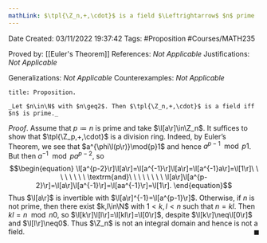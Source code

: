 ```yaml
---
mathLink: $\tpl{\Z_n,+,\cdot}$ is a field $\Leftrightarrow$ $n$ prime
---
```


<div class="topSpace"></div>

Date Created: 03/11/2022 19:37:42
Tags: #Proposition #Courses/MATH235

Proved by: [[Euler's Theorem]]
References: _Not Applicable_
Justifications: _Not Applicable_

Generalizations: _Not Applicable_
Counterexamples: _Not Applicable_

``` ad-Proposition
title: Proposition.

_Let $n\in\N$ with $n\geq2$. Then $\tpl{\Z_n,+,\cdot}$ is a field iff $n$ is prime._

```

_Proof_. Assume that $p\coloneqq n$ is prime and take $\l[a\r]\in\Z_n$. It suffices to show that $\tpl{\Z_p,+,\cdot}$ is a division ring. Indeed, by Euler$\textrm{'}$s Theorem, we see that $a^{\phi\l(p\r)}\mod{p}1$ and hence $a^{p-1}\mod{p}1$. But then $a^{-1}\mod{p}a^{p-2}$, so
$$\begin{equation}
    \l[a^{p-2}\r]\l[a\r]=\l[a^{-1}\r]\l[a\r]=\l[a^{-1}a\r]=\l[1\r]\ \ \ \ \ \ \ \ \textrm{and}\ \ \ \ \ \ \ \ \l[a\r]\l[a^{p-2}\r]=\l[a\r]\l[a^{-1}\r]=\l[aa^{-1}\r]=\l[1\r].
\end{equation}$$
Thus $\l[a\r]$ is invertible with $\l[a\r]^{-1}=\l[a^{p-1}\r]$. Otherwise, if $n$ is not prime, then there exist $k,l\in\N$ with $1<k,l<n$ such that $n=kl$. Then $kl=n\mod{n}0$, so $\l[k\r]\l[l\r]=\l[kl\r]=\l[0\r]$, despite $\l[k\r]\neq\l[0\r]$ and $\l[l\r]\neq0$. Thus $\Z_n$ is not an integral domain and hence is not a field.<span style="float:right;">$\blacksquare$</span>
